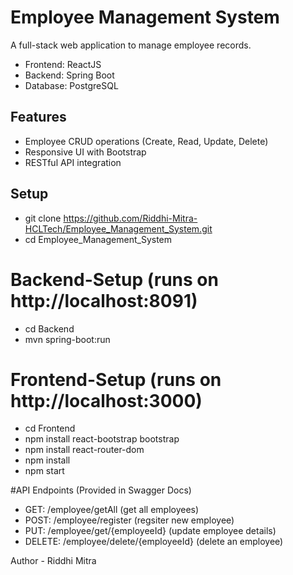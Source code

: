 # Employee Management System

A full-stack web application to manage employee records.
- Frontend: ReactJS
- Backend: Spring Boot
- Database: PostgreSQL

## Features
- Employee CRUD operations (Create, Read, Update, Delete)
- Responsive UI with Bootstrap
- RESTful API integration

## Setup
- git clone https://github.com/Riddhi-Mitra-HCLTech/Employee_Management_System.git
- cd Employee_Management_System

# Backend-Setup (runs on http://localhost:8091)
- cd Backend
- mvn spring-boot:run

# Frontend-Setup (runs on http://localhost:3000)
- cd Frontend
- npm install react-bootstrap bootstrap
- npm install react-router-dom
- npm install
- npm start

#API Endpoints (Provided in Swagger Docs)
- GET: /employee/getAll (get all employees)
- POST: /employee/register (regsiter new employee)
- PUT: /employee/get/{employeeId} (update employee details)
- DELETE: /employee/delete/{employeeId} (delete an employee)

Author - Riddhi Mitra
